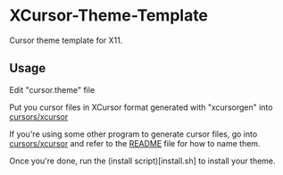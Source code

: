 XCursor-Theme-Template
======================

Cursor theme template for X11.

Usage
-----

Edit "cursor.theme" file

Put you cursor files in XCursor format generated with "xcursorgen" into
[cursors/xcursor](cursors/xcursor)

If you're using some other program to generate cursor files, go into [cursors/xcursor](cursors/xcursor) and refer to the [README](cursors/xcursor/README.md) file for how to name them.

Once you're done, run the (install script)[install.sh] to install your theme.
